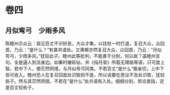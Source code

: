 # 卷四

##  月似弯弓　少雨多风

陈睦州示众云：我见百丈不识好恶，大众才集，以拄杖一时打退，复召大众，众回首，乃云：“是什么？”有甚共语处。又黄檗亦然复召大众，众回首，乃云：“月似弯弓，少雨多风。”犹较此子。睦州此等批判，不能善于分别，何以故？盖睦州言句，全是逼人到法身边。如秦时辘轹钻，并《指月录》所载无理路等语，只可度上智。若中下人，便茫然罔措，与月似弯弓同类。不若百丈“是什么”极亲切，上中下皆可收入。睦州恐人在复召回首处识取则不是，所以说要在思议不及处识取，犹较些子。然与其茫然罔措，不若在“是什么”处共语有入处。细细分别，若论直指，还是百丈较些子。
